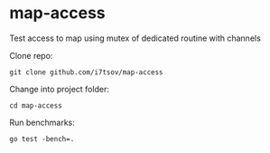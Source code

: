 # map-access

Test access to map using mutex of dedicated routine with channels

Clone repo:

```git clone github.com/i7tsov/map-access```

Change into project folder:

```cd map-access```

Run benchmarks:

```go test -bench=.```
